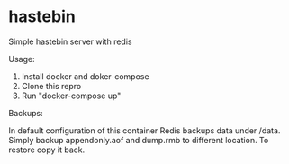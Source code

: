 # hastebin
Simple hastebin server with redis

Usage:

1. Install docker and doker-compose
2. Clone this repro
3. Run "docker-compose up"

Backups:

In default configuration of this container Redis backups data under /data.
Simply backup appendonly.aof and dump.rmb to different location.
To restore copy it back.
